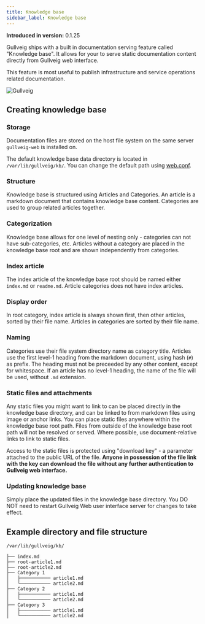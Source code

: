 ```yaml
---
title: Knowledge base
sidebar_label: Knowledge base
---
```


**Introduced in version:** 0.1.25

Gullveig ships with a built in documentation serving feature called "Knowledge base". It allows for your to serve
static documentation content directly from Gullveig web interface.

This feature is most useful to publish infrastructure and service operations related documentation.

![Gullveig](/img/screens/kb.png)

## Creating knowledge base

### Storage

Documentation files are stored on the host file system on the same server `gullveig-web` is installed on.

The default knowledge base data directory is located in `/var/lib/gullveig/kb/`. You can change the default path
using [web.conf](../configuration/web.conf#section-kb).

### Structure

Knowledge base is structured using Articles and Categories. An article is a markdown document that
contains knowledge base content. Categories are used to group related articles together.

### Categorization

Knowledge base allows for one level of nesting only - categories can not have sub-categories, etc. Articles without a 
category are placed in the knowledge base root and are shown independently from categories.

### Index article

The index article of the knowledge base root should be named either `index.md` or `readme.md`. Article categories does 
not have index articles.

### Display order

In root category, index article is always shown first, then other articles, sorted by their file name. Articles
in categories are sorted by their file name.

### Naming

Categories use their file system directory name as category title. Articles use the first level-1 heading
from the markdown document, using hash (`#`) as prefix. The heading must not be preceeded by any other
content, except for whitespace. If an article has no level-1 heading, the name of the file will be used,
without `.md` extension.

### Static files and attachments

Any static files you might want to link to can be placed directly in the knowledge base directory, and 
can be linked to from markdown files using image or anchor links. You can place static files anywhere within
the knowledge base root path. Files from outside of the knowledge base root path will not be resolved or
served. Where possible, use document-relative links to link to static files.

Access to the static files is protected using "download key" - a parameter attached to the public
URL of the file. **Anyone in possession of the file link with the key can download the file without any further
authentication to Gullveig web interface.**

### Updating knowledge base

Simply place the updated files in the knowledge base directory. You DO NOT need to restart Gullveig Web user
interface server for changes to take effect.

## Example directory and file structure

```text
/var/lib/gullveig/kb/

├── index.md
├── root-article1.md
├── root-article2.md
├── Category 1
│   ├─────────── article1.md
│   └─────────── article2.md
├── Category 2
│   ├─────────── article1.md
│   └─────────── article2.md
├── Category 3
│   ├─────────── article1.md
│   └─────────── article2.md
```
